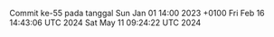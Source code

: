 Commit ke-55 pada tanggal Sun Jan 01 14:00 2023 +0100
Fri Feb 16 14:43:06 UTC 2024
Sat May 11 09:24:22 UTC 2024
